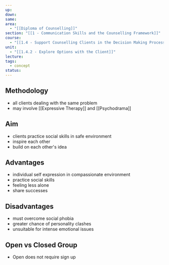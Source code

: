 ```yaml
---
up: 
down: 
same: 
area:
  - "[[Diploma of Counselling]]"
section: "[[1 - Communication Skills and the Counselling Framework]]"
course:
  - "[[1.4 - Support Counselling Clients in the Decision Making Process]]"
unit:
  - "[[1.4.2 - Explore Options with the Client]]"
lecture: 
tags:
  - concept
status:
---
```

## Methodology
- all clients dealing with the same problem
- may involve [[Expressive Therapy]] and [[Psychodrama]]

## Aim
- clients practice social skills in safe environment
- inspire each other
- build on each other's idea

## Advantages
- individual self expression in compassionate environment
- practice social skills
- feeling less alone
- share successes

## Disadvantages
- must overcome social phobia
- greater chance of personality clashes
- unsuitable for intense emotional issues


## Open vs Closed Group
- Open does not require sign up